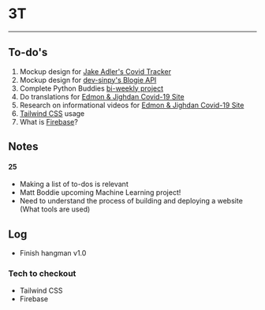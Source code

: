 # 3T
---
## To-do's
1. Mockup design for [Jake Adler's Covid Tracker](https://github.com/JakeAdler/Los-Angeles-Covid-19-Tracker)
2. Mockup design for [dev-sinpy's Blogie API](https://github.com/dev-sinpy/blogie-api)
3. Complete Python Buddies [bi-weekly project](https://github.com/Jighdan/python-buddies-projects/tree/master/2-hangman)
4. Do translations for [Edmon & Jighdan Covid-19 Site](https://github.com/Jighdan/Covid19-Info)
5. Research on informational videos for [Edmon & Jighdan Covid-19 Site](https://github.com/Jighdan/Covid19-Info)
6. [Tailwind CSS](https://tailwindcss.com/) usage
7. What is [Firebase](https://firebase.google.com/)?

## Notes
#### 25
* Making a list of to-dos is relevant
* Matt Boddie upcoming Machine Learning project!
* Need to understand the process of building and deploying a website (What tools are used)

## Log
* Finish hangman v1.0

### Tech to checkout
- Tailwind CSS
- Firebase

